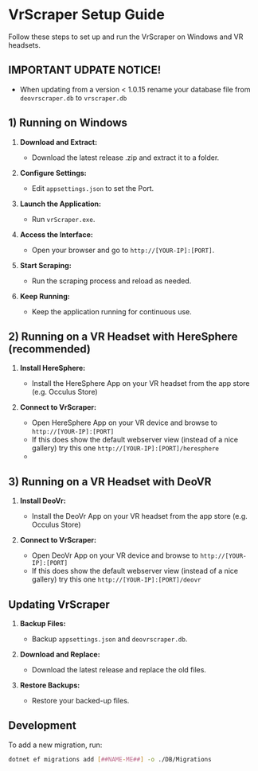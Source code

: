 # VrScraper Setup Guide

Follow these steps to set up and run the VrScraper on Windows and VR headsets.

## IMPORTANT UDPATE NOTICE!
   - When updating from a version < 1.0.15 rename your database file from `deovrscraper.db` to `vrscraper.db`

## 1) Running on Windows

1. **Download and Extract:**
   - Download the latest release .zip and extract it to a folder.

2. **Configure Settings:**
   - Edit `appsettings.json` to set the Port.

3. **Launch the Application:**
   - Run `vrScraper.exe`.

4. **Access the Interface:**
   - Open your browser and go to `http://[YOUR-IP]:[PORT]`.

5. **Start Scraping:**
   - Run the scraping process and reload as needed.

6. **Keep Running:**
   - Keep the application running for continuous use.

## 2) Running on a VR Headset with HereSphere (recommended)

1. **Install HereSphere:**
   - Install the HereSphere App on your VR headset from the app store (e.g. Occulus Store)

2. **Connect to VrScraper:**
   - Open HereSphere App on your VR device and browse to `http://[YOUR-IP]:[PORT]`
   - If this does show the default webserver view (instead of a nice gallery)
     try this one `http://[YOUR-IP]:[PORT]/heresphere`
   - 
## 3) Running on a VR Headset with DeoVR

1. **Install DeoVr:**
   - Install the DeoVr App on your VR headset from the app store (e.g. Occulus Store)

2. **Connect to VrScraper:**
   - Open DeoVr App on your VR device and browse to `http://[YOUR-IP]:[PORT]`
   - If this does show the default webserver view (instead of a nice gallery)
     try this one `http://[YOUR-IP]:[PORT]/deovr`

## Updating VrScraper

1. **Backup Files:**
   - Backup `appsettings.json` and `deovrscraper.db`.

2. **Download and Replace:**
   - Download the latest release and replace the old files.

3. **Restore Backups:**
   - Restore your backed-up files.

## Development

To add a new migration, run:

```bash
dotnet ef migrations add [##NAME-ME##] -o ./DB/Migrations

